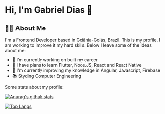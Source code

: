 # Hi, I'm Gabriel Dias 👋

## 👨‍💻 About Me 
I'm a Frontend Developer based in Goiânia-Goiás, Brazil.
This is my profile. I am working to improve it my hard skills. Below I leave some of the ideas about me:

- 🔭 I’m currently working on built my career
- 🌱 I have plans to learn Flutter, Node.JS, React and React Native
- 🦾 I'm currently improving my knowledge in Angular, Javascript, Firebase
- 📚 Styding Computer Engineering

Some stats about my profile:

[![Anurag's github stats](https://github-readme-stats.vercel.app/api?username=GDV1&show_icons=true&theme=dark)](https://github.com/anuraghazra/github-readme-stats)

[![Top Langs](https://github-readme-stats.vercel.app/api/top-langs/?username=GDV1&layout=compact&theme=dark)](https://github.com/anuraghazra/github-readme-stats)
